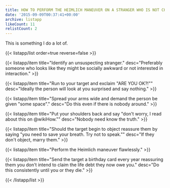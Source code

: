 ```yaml
---
title: HOW TO PERFORM THE HEIMLICH MANEUVER ON A STRANGER WHO IS NOT CHOKING
date: '2015-09-09T00:37:41+00:00'
archive: listapp
likeCount: 11
relistCount: 2
---
```


This is something I do a lot of.

<!--more-->

{{< listapp/list order=true reverse=false >}}

   {{< listapp/item title="Identify an unsuspecting stranger."
      desc="Preferably someone who looks like they might be socially awkward or not interested in interaction." >}}

   {{< listapp/item title="Run to your target and exclaim \"ARE YOU OK?!\""
      desc="Ideally the person will look at you surprised and say nothing." >}}

   {{< listapp/item title="Spread your arms wide and demand the person be given \"some space\"."
      desc="Do this even if there is nobody around." >}}

   {{< listapp/item title="Put your shoulders back and say \"don't worry, I read about this on @wikiHow.\""
      desc="Nobody need know the truth." >}}

   {{< listapp/item title="Should the target begin to object reassure them by saying \"you need to save your breath. Try not to speak.\""
      desc="If they don't object, marry them." >}}

   {{< listapp/item title="Perform the Heimlich maneuver flawlessly." >}}

   {{< listapp/item title="Send the target a birthday card every year reassuring them you don't intend to claim the life debt they now owe you."
      desc="Do this consistently until you or they die." >}}

{{< /listapp/list >}}
